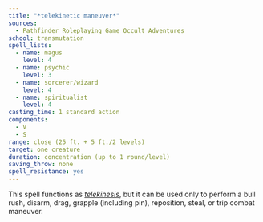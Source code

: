 ```yaml
---
title: "*telekinetic maneuver*"
sources:
  - Pathfinder Roleplaying Game Occult Adventures
school: transmutation
spell_lists:
  - name: magus
    level: 4
  - name: psychic
    level: 3
  - name: sorcerer/wizard
    level: 4
  - name: spiritualist
    level: 4
casting_time: 1 standard action
components:
  - V
  - S
range: close (25 ft. + 5 ft./2 levels)
target: one creature
duration: concentration (up to 1 round/level)
saving_throw: none
spell_resistance: yes
---
```


This spell functions as [*telekinesis*](/spells/telekinesis/), but it can be used only to perform a bull rush, disarm, drag, grapple (including pin), reposition, steal, or trip combat maneuver.
